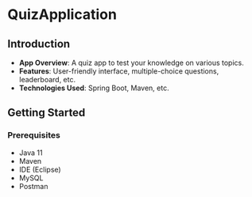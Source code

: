 # QuizApplication
## Introduction
- **App Overview**: A quiz app to test your knowledge on various topics.
- **Features**: User-friendly interface, multiple-choice questions, leaderboard, etc.
- **Technologies Used**: Spring Boot, Maven, etc.

## Getting Started
### Prerequisites
- Java 11
- Maven
- IDE (Eclipse)
- MySQL
- Postman


